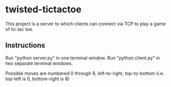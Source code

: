 twisted-tictactoe
=================

This project is a server to which clients can connect via TCP to play a game of tic tac toe.

## Instructions
Run "python server.py" in one terminal window.
Run "python client.py" in two separate terminal windows. 

Possible moves are numbered 0 through 8, left-to-right, top-to-bottom (i.e. top-left is 0, bottom-right is 8)
